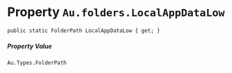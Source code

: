 # Property `Au.folders.LocalAppDataLow`

```
public static FolderPath LocalAppDataLow { get; }
```

##### Property Value

`Au.Types.FolderPath`